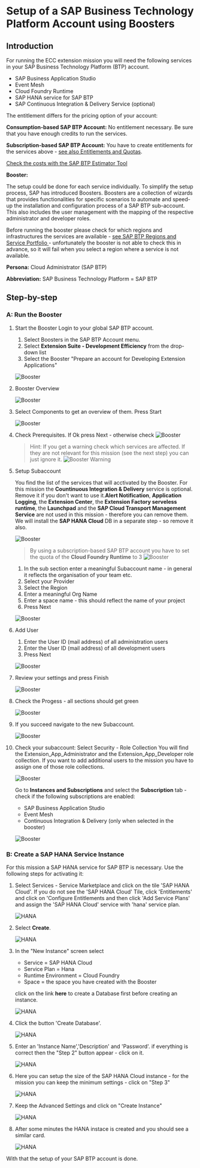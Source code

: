 # Setup of a SAP Business Technology Platform Account using Boosters
## Introduction

For running the ECC extension mission you will need the following services in your SAP Business Technology Platform (BTP) account.

* SAP Business Application Studio
* Event Mesh
* Cloud Foundry Runtime
* SAP HANA service for SAP BTP
* SAP Continuous Integration & Delivery Service (optional)

The entitlement differs for the pricing option of your account:

**Consumption-based SAP BTP Account:** 
No entitlement necessary. Be sure that you have enough credits to run the services.

**Subscription-based SAP BTP Account:** 
You have to create entitlements for the services above - [see also Entitlements and Quotas](https://help.sap.com/viewer/df50977d8bfa4c9a8a063ddb37113c43/Cloud/en-US/38ecf59cdda64150a102cfaa62d5faab.html#loio363f0f68f9704830ac65c87a2562559b).


[Check the costs with the SAP BTP Estimator Tool](https://www.sap.com/products/cloud-platform/pricing/estimator-tool.html?blueprintId=a0ad3bc5-4fcb-4008-b109-bd8f70634d6c)


**Booster:**

The setup could be done for each service individually. To simplify the setup process, SAP has introduced Boosters. Boosters are a collection of wizards that provides functionalities for specific scenarios to automate and speed-up the installation and configuration process of a SAP BTP sub-account. This also includes the user management with the mapping of the respective administrator and developer roles.

Before running the booster please check for which regions and infrastructures the services are available - [see SAP BTP Regions and Service Portfolio ](https://help.sap.com/doc/aa1ccd10da6c4337aa737df2ead1855b/Cloud/en-US/3b642f68227b4b1398d2ce1a5351389a.html) - unfortunately the booster is not able to check this in advance, so it will fail when you select a region where a service is not available.


**Persona:** Cloud Administrator (SAP BTP)

**Abbreviation:** SAP Business Technology Platform = SAP BTP

## Step-by-step

### A: Run the Booster

1. Start the Booster
   Login to your global SAP BTP account.
   1. Select Boosters in the SAP BTP Account menu.
   2. Select **Extension Suite - Development Efficiency** from the drop-down list
   3. Select the Booster "Prepare an account for Developing Extension Applications"
   
   ![Booster](./images/booster-01.png)

2. Booster Overview

   ![Booster](./images/booster-02.png)
 
3. Select Components to get an overview of them. Press Start

   ![Booster](./images/booster-03.png)

4. Check Prerequisites. If Ok press Next - otherwise check 
   ![Booster](./images/booster-04.png)


   > Hint: If you get a warning check which services are affected. If they are not relevant for this mission (see the next step) you can just ignore it.
            ![Booster Warning](./images/booster-04a.png)

5. Setup Subaccount
   
   You find the list of the services that will acctivated by the Booster. For this mission the **Countinuous Integration & Delivery** service is optional. Remove it if you don't want to use it.**Alert Notification**, **Application Logging**, the **Extension Center**, the **Extension Factory serveless runtime**, the **Launchpad** and the **SAP Cloud Transport Management Service** are not used in this  mission - therefore you can remove them. We will install the  **SAP HANA Cloud** DB in a separate step - so remove it also. 
   
   ![Booster](./images/booster-05.png)

   >By using a subscription-based SAP BTP account you have to set the quota of the **Cloud Foundry Runtime** to 3
   ![Booster](./images/booster-05a.png)
 

    1. In the sub section enter a meaningful Subaccount name - in general it reflects the organisation of your team etc.
    2. Select your Provider
    3. Select the Region
    4. Enter a meaningful Org Name
    5. Enter a space name - this should reflect the name of your project
    6. Press Next   
  
   ![Booster](./images/booster-06.png)

6. Add User
   1. Enter the User ID (mail address) of all administration users
   2. Enter the User ID (mail address) of all development users
   3. Press Next
   
   ![Booster](./images/booster-07.png)

7. Review your settings and press Finish
   
   ![Booster](./images/booster-08.png)

8.  Check the Progess - all sections should get green
   
    ![Booster](./images/booster-09.png)

9. If you succeed navigate to the new Subaccount.

    ![Booster](./images/booster-10.png)

10. Check your subaccount: 
    Select Security - Role Collection
    You will find the Extension_App_Administrator and the Extension_App_Developer role collection. If you want to add additional users to the mission you have to assign one of those role collections.

    ![Booster](./images/booster-11.png)

    Go to **Instances and Subscriptions** and select the **Subscription** tab - check if the following subscriptions are enabled:
    * SAP Business Application Studio
    * Event Mesh
    * Continuous Integration & Delivery (only when selected in the booster)   
    
    ![Booster](./images/booster-12.png)

### B: Create a SAP HANA Service Instance

For this mission a SAP HANA service for SAP BTP is necessary. Use the following steps for activating it:

1. Select Services - Service Marketplace and click on the tile 'SAP HANA Cloud'. If you do not see the 'SAP HANA Cloud' Tile, click 'Entitlements' and click on 'Configure Entitlements and then click 'Add Service Plans' and assign the 'SAP HANA Cloud' service with 'hana' service plan.

    ![HANA](./images/hana-01.png)

2. Select **Create**.
   
    ![HANA](./images/hana-02.png)

3. In the "New Instance" screen select 
    * Service = SAP HANA Cloud
    * Service Plan = Hana
    * Runtime Environment = Cloud Foundry
    * Space = the space you have created with the Booster
   
    click on the link **here** to create a Database first before creating an instance.
   

    ![HANA](./images/hana-03.png)

4. Click the button 'Create Database'.

    ![HANA](./images/createDatabase.png)


5.  Enter an 'Instance Name','Description' and 'Password'. if everything is correct then the "Step 2" button appear - click on it.

    ![HANA](./images/createDatabase02.png)

6.  Here you can setup the size of the SAP HANA Cloud instance - for the mission you can keep the minimum settings - click on "Step 3"

    ![HANA](./images/hana-06.png)

7.  Keep the Advanced Settings and click on "Create Instance"

    ![HANA](./images/hana-07.png)

8.  After some minutes the HANA instace is created and you should see a similar card.

    ![HANA](./images/hana-08.png)

With that the setup of your SAP BTP account is done.



